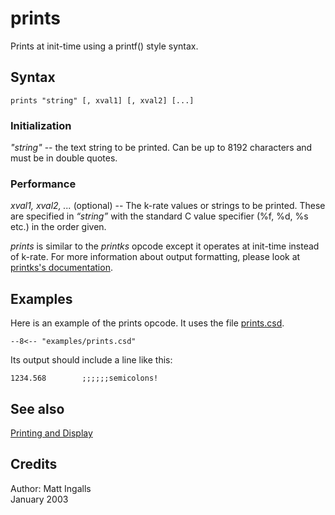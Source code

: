 <!--
id:prints
category:Signal I/O:Printing and Display
-->
# prints
Prints at init-time using a printf() style syntax.

## Syntax
``` csound-orc
prints "string" [, xval1] [, xval2] [...]
```

### Initialization

_"string"_ -- the text string to be printed. Can be up to 8192 characters and must be in double quotes.

### Performance

_xval1, xval2, ..._ (optional) -- The k-rate values or strings to be printed. These are specified in _&#8220;string&#8221;_ with the standard C value specifier (%f, %d, %s etc.) in the order given.

_prints_ is similar to the _printks_ opcode except it operates at init-time instead of k-rate. For more information about output formatting, please look at [printks's documentation](../../opcodes/printks).

## Examples

Here is an example of the prints opcode. It uses the file [prints.csd](../../examples/prints.csd).

``` csound-csd title="Example of the prints opcode." linenums="1"
--8<-- "examples/prints.csd"
```

Its output should include a line like this:

```
1234.568        ;;;;;;semicolons!
```

## See also

[Printing and Display](../../sigio/pdisplay)

## Credits

Author: Matt Ingalls<br>
January 2003<br>
